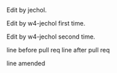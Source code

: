 Edit by jechol.


Edit by w4-jechol first time.

Edit by w4-jechol second time.

line before pull req
line after pull req

line amended
